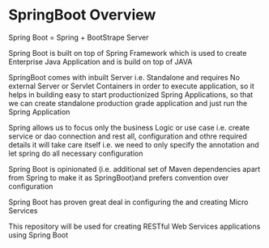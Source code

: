 # SpringBoot Overview

Spring Boot = Spring + BootStrape Server

Spring Boot is built on top of Spring Framework which is used to create Enterprise Java Application and is build on top of JAVA

SpringBoot comes with inbuilt Server i.e. Standalone and requires No external Server or Servlet Containers in order to execute application, so it helps in building easy to start productionized Spring Applications, so that we can create standalone production grade application and just run the Spring Application

Spring allows us to focus only the business Logic or use case i.e. create service or dao connection and rest all, configuration and othre required details it will take care itself i.e. we need to only specify the annotation and let spring do all necessary configuration

Spring Boot is opinionated (i.e. additional set of Maven dependencies apart from Spring to make it as SpringBoot)and prefers convention over configuration

Spring Boot has proven great deal in configuring the and creating Micro Services

This repository will be used for creating RESTful Web Services applications using Spring Boot
